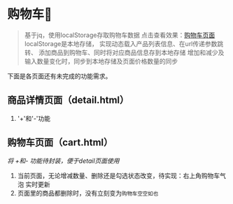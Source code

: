 # 购物车:see_no_evil:
> 基于jq，使用localStorage存取购物车数据
点击查看效果：[购物车页面](https://caifu23.github.io/practices/购物车/list.html)
localStorage是本地存储，
实现动态载入产品列表信息、在url传递参数跳转、
添加商品到购物车、同时将对应商品信息存到本地存储
增加和减少及输入数量变化时，同步到本地存储及页面价格数量的同步

下面是各页面还有未完成的功能需求。

## 商品详情页面（detail.html）

1. '+'和'-'功能


## 购物车页面（cart.html）
*将 +和- 功能待封装，便于detail页面使用*

1.  当前页面，无论增减数量、删除还是勾选状态改变，待实现：右上角购物车气泡 实时更新
2.  页面里的商品都删除时，没有立刻变为`购物车空空如也`

